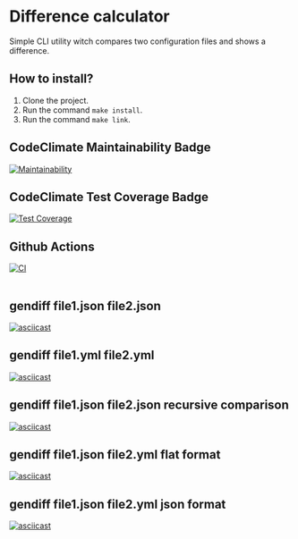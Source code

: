 # Difference calculator

Simple CLI utility witch compares two configuration files and shows a difference.

## How to install?

1. Clone the project.<br>
2. Run the command <code>make install</code>.<br>
3. Run the command <code>make link</code>.

## CodeClimate Maintainability Badge

[![Maintainability](https://api.codeclimate.com/v1/badges/a99a88d28ad37a79dbf6/maintainability)](https://codeclimate.com/github/AlekseyShlapakov/frontend-project-lvl2/maintainability)

## CodeClimate Test Coverage Badge

[![Test Coverage](https://api.codeclimate.com/v1/badges/a99a88d28ad37a79dbf6/test_coverage)](https://codeclimate.com/github/AlekseyShlapakov/frontend-project-lvl2/test_coverage)

## Github Actions

[![CI](https://github.com/AlekseyShlapakov/frontend-project-lvl2/workflows/Node%20CI/badge.svg)](https://github.com/AlekseyShlapakov/frontend-project-lvl2/actions?query=workflow%3A%22Node+CI%22)<br><br>
## gendiff file1.json file2.json<br>
[![asciicast](https://asciinema.org/a/SVkkmQNrUo4yHOLKcigXdiOGs.svg)](https://asciinema.org/a/SVkkmQNrUo4yHOLKcigXdiOGs)
## gendiff file1.yml file2.yml<br>
[![asciicast](https://asciinema.org/a/TALUMVsbxsFSe9p23OPghhVGn.svg)](https://asciinema.org/a/TALUMVsbxsFSe9p23OPghhVGn)
## gendiff file1.json file2.json recursive comparison<br>
[![asciicast](https://asciinema.org/a/5PQQYEbey97Ad1GWFXHyMiPF7.svg)](https://asciinema.org/a/5PQQYEbey97Ad1GWFXHyMiPF7)
## gendiff file1.json file2.yml flat format<br>
[![asciicast](https://asciinema.org/a/P3b7MyPG00yMwqjgJnSbNWJKs.svg)](https://asciinema.org/a/P3b7MyPG00yMwqjgJnSbNWJKs)
## gendiff file1.json file2.yml json format<br>
[![asciicast](https://asciinema.org/a/PKLkJCOmnDAZHqeb3DbtXfYbZ.svg)](https://asciinema.org/a/PKLkJCOmnDAZHqeb3DbtXfYbZ)


